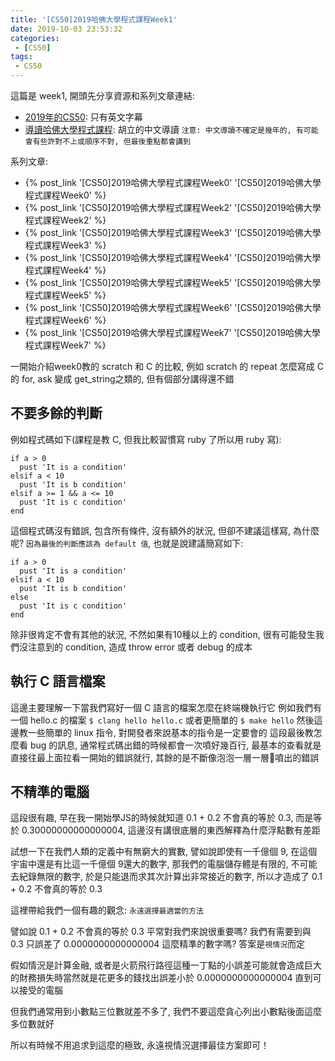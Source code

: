 ```yaml
---
title: '[CS50]2019哈佛大學程式課程Week1'
date: 2019-10-03 23:53:32
categories:
 - [CS50]
tags:
 - CS50
---
```

這篇是 week1, 開頭先分享資源和系列文章連結:

- [2019年的CS50](https://sihhanwang.github.io/2019/04/09/hexo-tutorial/): 只有英文字幕
- [導讀哈佛大學程式課程](https://www.lidemy.com/courses/192307/lectures/3062865): 胡立的中文導讀
`注意: 中文導讀不確定是幾年的, 有可能會有些許對不上或順序不對, 但最後重點都會講到`

系列文章:
- {% post_link '[CS50]2019哈佛大學程式課程Week0' '[CS50]2019哈佛大學程式課程Week0' %}
- {% post_link '[CS50]2019哈佛大學程式課程Week2' '[CS50]2019哈佛大學程式課程Week2' %}
- {% post_link '[CS50]2019哈佛大學程式課程Week3' '[CS50]2019哈佛大學程式課程Week3' %}
- {% post_link '[CS50]2019哈佛大學程式課程Week4' '[CS50]2019哈佛大學程式課程Week4' %}
- {% post_link '[CS50]2019哈佛大學程式課程Week5' '[CS50]2019哈佛大學程式課程Week5' %}
- {% post_link '[CS50]2019哈佛大學程式課程Week6' '[CS50]2019哈佛大學程式課程Week6' %}
- {% post_link '[CS50]2019哈佛大學程式課程Week7' '[CS50]2019哈佛大學程式課程Week7' %}

一開始介紹week0教的 scratch 和 C 的比較, 例如 scratch 的 repeat 怎麼寫成 C 的 for, ask 變成 get_string之類的, 但有個部分講得還不錯

## 不要多餘的判斷

例如程式碼如下(課程是教 C, 但我比較習慣寫 ruby 了所以用 ruby 寫):
```
if a > 0
  pust 'It is a condition'
elsif a < 10
  pust 'It is b condition'
elsif a >= 1 && a <= 10
  pust 'It is c condition'
end
```
這個程式碼沒有錯誤, 包含所有條件, 沒有額外的狀況, 但卻不建議這樣寫, 為什麼呢?
`因為最後的判斷應該為 default 值`, 也就是說建議簡寫如下:
```
if a > 0
  pust 'It is a condition'
elsif a < 10
  pust 'It is b condition'
else
  pust 'It is c condition'
end
```
除非很肯定不會有其他的狀況, 不然如果有10種以上的 condition, 很有可能發生我們沒注意到的 condition, 造成 throw error 或者 debug 的成本

## 執行 C 語言檔案

這邊主要理解一下當我們寫好一個 C 語言的檔案怎麼在終端機執行它
例如我們有一個 hello.c 的檔案
`$ clang hello hello.c`
或者更簡單的
`$ make hello`
然後這邊教一些簡單的 linux 指令, 對開發者來說基本的指令是一定要會的
這段最後教怎麼看 bug 的訊息, 通常程式碼出錯的時候都會一次噴好幾百行, 最基本的查看就是直接往最上面拉看一開始的錯誤就行, 其餘的是不斷像泡泡一層一層噴出的錯誤

## 不精準的電腦

這段很有趣, 早在我一開始學JS的時候就知道 0.1 + 0.2 不會真的等於 0.3, 而是等於 0.30000000000000004, 這邊沒有講很底層的東西解釋為什麼浮點數有差距

試想一下在我們人類的定義中有無窮大的實數, 譬如說即使有一千億個 9, 在這個宇宙中還是有比這一千億個 9還大的數字, 那我們的電腦儲存體是有限的, 不可能去紀錄無限的數字, 於是只能退而求其次計算出非常接近的數字, 所以才造成了 0.1 + 0.2 不會真的等於 0.3

這裡帶給我們一個有趣的觀念:
`永遠選擇最適當的方法`

譬如說 0.1 + 0.2 不會真的等於 0.3 平常對我們來說很重要嗎?
我們有需要到與 0.3 只誤差了 0.0000000000000004 這麼精準的數字嗎?
答案是`視情況`而定

假如情況是計算金融, 或者是火箭飛行路徑這種一丁點的小誤差可能就會造成巨大的財務損失時當然就是花更多的錢找出誤差小於 0.0000000000000004 直到可以接受的電腦

但我們通常用到小數點三位數就差不多了, 我們不要這麼貪心列出小數點後面這麼多位數就好

所以有時候不用追求到這麼的極致, 永遠視情況選擇最佳方案即可！
